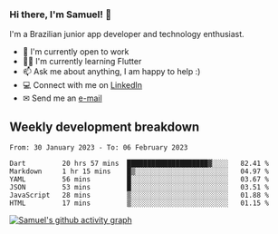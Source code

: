 ### Hi there, I'm Samuel! 👋

I'm a Brazilian junior app developer and technology enthusiast.

- 🏢 I'm currently open to work
- 👨‍💻 I'm currently learning Flutter
- 📫 Ask me about anything, I am happy to help :)
- 💻 Connect with me on [LinkedIn](https://www.linkedin.com/in/samuel-s-marques/)
- ✉ Send me an [e-mail](mailto:samuel.s.marques@protonmail.com)

## Weekly development breakdown
<!--START_SECTION:waka-->

```text
From: 30 January 2023 - To: 06 February 2023

Dart         20 hrs 57 mins  ████████████████████▓░░░░   82.41 %
Markdown     1 hr 15 mins    █▒░░░░░░░░░░░░░░░░░░░░░░░   04.97 %
YAML         56 mins         █░░░░░░░░░░░░░░░░░░░░░░░░   03.67 %
JSON         53 mins         █░░░░░░░░░░░░░░░░░░░░░░░░   03.51 %
JavaScript   28 mins         ▒░░░░░░░░░░░░░░░░░░░░░░░░   01.88 %
HTML         17 mins         ▒░░░░░░░░░░░░░░░░░░░░░░░░   01.15 %
```

<!--END_SECTION:waka-->

[![Samuel's github activity graph](https://activity-graph.herokuapp.com/graph?username=samuel-s-marques&theme=react-dark)](https://github.com/samuel-s-marques)
